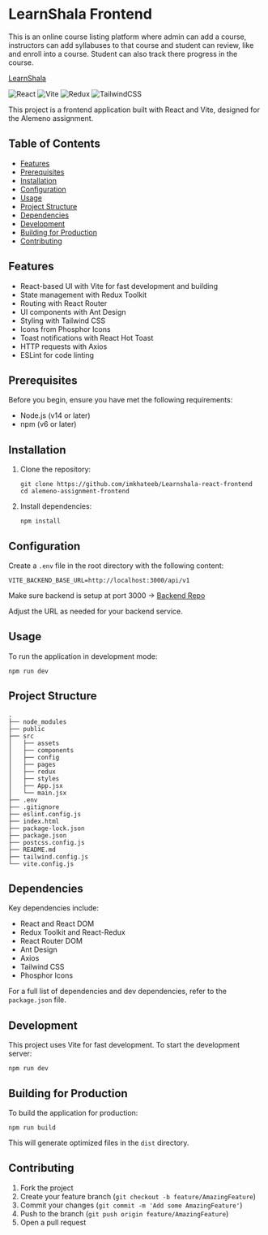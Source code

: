 # LearnShala Frontend

This is an online course listing platform where admin can add a course, instructors can add syllabuses to that course and student can review, like and enroll into a course. Student can also track there progress in the course.

[LearnShala](https://learnshala-react-frontend.vercel.app/)

![React](https://img.shields.io/badge/React-20232A?style=for-the-badge&logo=react&logoColor=61DAFB)
![Vite](https://img.shields.io/badge/Vite-646CFF?style=for-the-badge&logo=vite&logoColor=white)
![Redux](https://img.shields.io/badge/Redux-593D88?style=for-the-badge&logo=redux&logoColor=white)
![TailwindCSS](https://img.shields.io/badge/Tailwind_CSS-38B2AC?style=for-the-badge&logo=tailwind-css&logoColor=white)

This project is a frontend application built with React and Vite, designed for the Alemeno assignment.

## Table of Contents

- [Features](#features)
- [Prerequisites](#prerequisites)
- [Installation](#installation)
- [Configuration](#configuration)
- [Usage](#usage)
- [Project Structure](#project-structure)
- [Dependencies](#dependencies)
- [Development](#development)
- [Building for Production](#building-for-production)
- [Contributing](#contributing)

## Features

- React-based UI with Vite for fast development and building
- State management with Redux Toolkit
- Routing with React Router
- UI components with Ant Design
- Styling with Tailwind CSS
- Icons from Phosphor Icons
- Toast notifications with React Hot Toast
- HTTP requests with Axios
- ESLint for code linting

## Prerequisites

Before you begin, ensure you have met the following requirements:

- Node.js (v14 or later)
- npm (v6 or later)

## Installation

1. Clone the repository:
   ```
   git clone https://github.com/imkhateeb/Learnshala-react-frontend
   cd alemeno-assignment-frontend
   ```

2. Install dependencies:
   ```
   npm install
   ```

## Configuration

Create a `.env` file in the root directory with the following content:

```
VITE_BACKEND_BASE_URL=http://localhost:3000/api/v1
```

Make sure backend is setup at port 3000 -> [Backend Repo](https://github.com/imkhateeb/Learnshala-node-backend)

Adjust the URL as needed for your backend service.

## Usage

To run the application in development mode:

```
npm run dev
```


## Project Structure

```
.
├── node_modules
├── public
├── src
│   ├── assets
│   ├── components
│   ├── config
│   ├── pages
│   ├── redux
│   ├── styles
│   ├── App.jsx
│   └── main.jsx
├── .env
├── .gitignore
├── eslint.config.js
├── index.html
├── package-lock.json
├── package.json
├── postcss.config.js
├── README.md
├── tailwind.config.js
└── vite.config.js
```

## Dependencies

Key dependencies include:

- React and React DOM
- Redux Toolkit and React-Redux
- React Router DOM
- Ant Design
- Axios
- Tailwind CSS
- Phosphor Icons

For a full list of dependencies and dev dependencies, refer to the `package.json` file.

## Development

This project uses Vite for fast development. To start the development server:

```
npm run dev
```

## Building for Production

To build the application for production:

```
npm run build
```

This will generate optimized files in the `dist` directory.


## Contributing

1. Fork the project
2. Create your feature branch (`git checkout -b feature/AmazingFeature`)
3. Commit your changes (`git commit -m 'Add some AmazingFeature'`)
4. Push to the branch (`git push origin feature/AmazingFeature`)
5. Open a pull request
